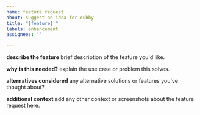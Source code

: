 ```yaml
---
name: feature request
about: suggest an idea for cubby
title: "[feature] "
labels: enhancement
assignees: ''

---
```


**describe the feature**
brief description of the feature you'd like.

**why is this needed?**
explain the use case or problem this solves.

**alternatives considered**
any alternative solutions or features you've thought about?

**additional context**
add any other context or screenshots about the feature request here.

